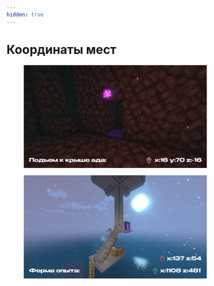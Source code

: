 ```yaml
---
hidden: true
---
```


# Координаты мест

<figure><img src="../.gitbook/assets/Frame 2.png" alt=""><figcaption></figcaption></figure>

<figure><img src="../.gitbook/assets/Frame 3.png" alt=""><figcaption></figcaption></figure>
